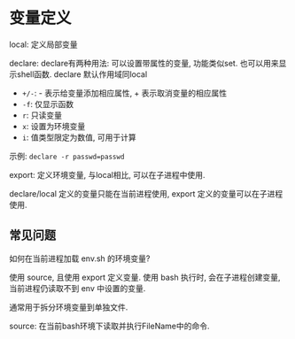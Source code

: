 # 变量定义

local: 定义局部变量

declare: declare有两种用法: 可以设置带属性的变量, 功能类似set. 也可以用来显示shell函数. declare 默认作用域同local
- `+/-`: - 表示给变量添加相应属性, + 表示取消变量的相应属性
- `-f`: 仅显示函数
- `r`: 只读变量
- `x`: 设置为环境变量
- `i`: 值类型限定为数值, 可用于计算

示例: `declare -r passwd=passwd`

export: 定义环境变量, 与local相比, 可以在子进程中使用.

declare/local 定义的变量只能在当前进程使用, export 定义的变量可以在子进程使用.

## 常见问题
如何在当前进程加载 env.sh 的环境变量?

使用 source, 且使用 export 定义变量. 使用 bash 执行时, 会在子进程创建变量,
当前进程仍读取不到 env 中设置的变量.

通常用于拆分环境变量到单独文件.

source: 在当前bash环境下读取并执行FileName中的命令.

